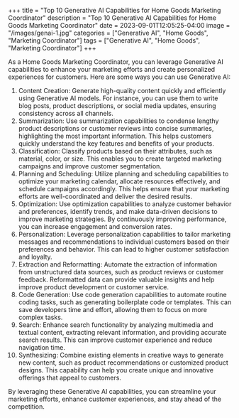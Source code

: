 +++
title = "Top 10 Generative AI Capabilities for Home Goods Marketing Coordinator"
description = "Top 10 Generative AI Capabilities for Home Goods Marketing Coordinator"
date = 2023-09-01T12:05:25-04:00
image = "/images/genai-1.jpg"
categories = ["Generative AI", "Home Goods", "Marketing Coordinator"]
tags = ["Generative AI", "Home Goods", "Marketing Coordinator"]
+++

As a Home Goods Marketing Coordinator, you can leverage Generative AI capabilities to enhance your marketing efforts and create personalized experiences for customers. Here are some ways you can use Generative AI:

1. Content Creation: Generate high-quality content quickly and efficiently using Generative AI models. For instance, you can use them to write blog posts, product descriptions, or social media updates, ensuring consistency across all channels.
2. Summarization: Use summarization capabilities to condense lengthy product descriptions or customer reviews into concise summaries, highlighting the most important information. This helps customers quickly understand the key features and benefits of your products.
3. Classification: Classify products based on their attributes, such as material, color, or size. This enables you to create targeted marketing campaigns and improve customer segmentation.
4. Planning and Scheduling: Utilize planning and scheduling capabilities to optimize your marketing calendar, allocate resources effectively, and schedule campaigns accordingly. This helps ensure that your marketing efforts are well-coordinated and deliver the desired results.
5. Optimization: Use optimization capabilities to analyze customer behavior and preferences, identify trends, and make data-driven decisions to improve marketing strategies. By continuously improving performance, you can increase engagement and conversion rates.
6. Personalization: Leverage personalization capabilities to tailor marketing messages and recommendations to individual customers based on their preferences and behavior. This can lead to higher customer satisfaction and loyalty.
7. Extraction and Reformatting: Automate the extraction of information from unstructured data sources, such as product reviews or customer feedback. Reformatted data can provide valuable insights and help improve product development or customer service.
8. Code Generation: Use code generation capabilities to automate routine coding tasks, such as generating boilerplate code or templates. This can save developers time and effort, allowing them to focus on more complex tasks.
9. Search: Enhance search functionality by analyzing multimedia and textual content, extracting relevant information, and providing accurate search results. This can improve customer experience and reduce navigation time.
10. Synthesizing: Combine existing elements in creative ways to generate new content, such as product recommendations or customized product designs. This capability can help you create unique and innovative offerings that appeal to customers.

By leveraging these Generative AI capabilities, you can streamline your marketing efforts, enhance customer experiences, and stay ahead of the competition.